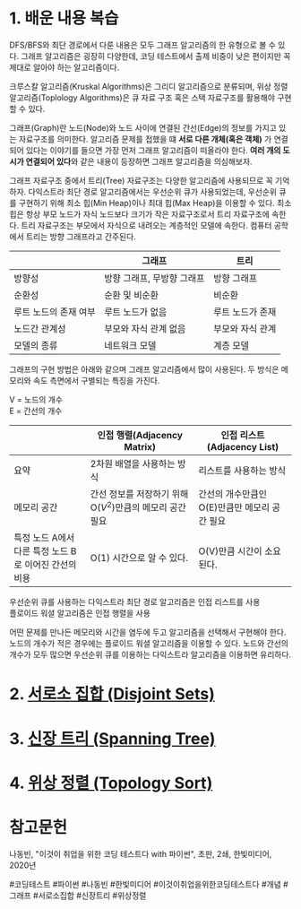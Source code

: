 # 1. 배운 내용 복습

DFS/BFS와 최단 경로에서 다룬 내용은 모두 그래프 알고리즘의 한 유형으로 볼 수 있다. 그래프 알고리즘은 굉장히 다양한데, 코딩 테스트에서 출제 비중이 낮은 편이지만 꼭 제대로 알아야 하는 알고리즘이다.

크루스칼 알고리즘(Kruskal Algorithms)은 그리디 알고리즘으로 분류되며, 위상 정렬 알고리즘(Toplology Algorithms)은 큐 자료 구조 혹은 스택 자료구조를 활용해야 구현할 수 있다.

그래프(Graph)란 노드(Node)와 노드 사이에 연결된 간선(Edge)의 정보를 가지고 있는 자료구조를 의미한다. 알고리즘 문제를 접했을 떄 **서로 다른 개체(혹은 객체)** 가 연결되어 있다는 이야기를 들으면 가장 먼저 그래프 알고리즘이 떠올라야 한다. **여러 개의 도시가 연결되어 있다**와 같은 내용이 등장하면 그래프 알고리즘을 의심해보자.

그래프 자료구조 중에서 트리(Tree) 자료구조는 다양한 알고리즘에 사용되므로 꼭 기억하자. 다익스트라 최단 경로 알고리즘에서는 우선순위 큐가 사용되었는데, 우선순위 큐를 구현하기 위해 최소 힙(Min Heap)이나 최대 힙(Max Heap)을 이용할 수 있다. 최소 힙은 항상 부모 노드가 자식 노드보다 크기가 작은 자료구조로서 트리 자료구조에 속한다. 트리 자료구조는 부모에서 자식으로 내려오는 계층적인 모델에 속한다. 컴퓨터 공학에서 트리는 방향 그래프라고 간주된다.

|                       | 그래프                     | 트리             |
| --------------------- | -------------------------- | ---------------- |
| 방향성                | 방향 그래프, 무방향 그래프 | 방향 그래프      |
| 순환성                | 순환 및 비순환             | 비순환           |
| 루트 노드의 존재 여부 | 루트 노드가 없음           | 루트 노드가 존재 |
| 노드간 관계성         | 부모와 자식 관계 없음      | 부모와 자식 관계 |
| 모델의 종류           | 네트워크 모델              | 계층 모델        |

그래프의 구현 방법은 아래와 같으며 그래프 알고리즘에서 많이 사용된다. 두 방식은 메모리와 속도 측면에서 구별되는 특징을 가진다.

V = 노드의 개수   
E = 간선의 개수  

|                                                       | 인접 행렬(Adjacency Matrix)                               | 인접 리스트(Adjacency List)                   |
| ----------------------------------------------------- | --------------------------------------------------------- | --------------------------------------------- |
| 요약                                                  | 2차원 배열을 사용하는 방식                                | 리스트를 사용하는 방식                        |
| 메모리 공간                                           | 간선 정보를 저장하기 위해 O($V^2$)만큼의 메모리 공간 필요 | 간선의 개수만큼인 O(E)만큼만 메모리 공간 필요 |
| 특정 노드 A에서 다른 특정 노드 B로 이어진 간선의 비용 | O(1) 시간으로 알 수 있다.                              | O(V)만큼 시간이 소요된다.                     |

우선순위 큐를 사용하는 다익스트라 최단 경로 알고리즘은 인접 리스트를 사용  
플로이드 워셜 알고리즘은 인접 행렬을 사용  

어떤 문제를 만나든 메모리와 시간을 염두에 두고 알고리즘을 선택해서 구현해야 한다. 노드의 개수가 적은 경우에는 플로이드 워셜 알고리즘을 이용할 수 있다. 노드와 간선의 개수가 모두 많으면 우선순위 큐를 이용하는 다익스트라 알고리즘을 이용하면 유리하다.

# 2. [서로소 집합 (Disjoint Sets)](/알고리즘/bin/서로소집합(DisjointSets).md)

# 3. [신장 트리 (Spanning Tree)](/알고리즘/bin/신장트리(SpanningTree).md)

# 4. [위상 정렬 (Topology Sort)](/알고리즘/bin/위상정렬(TopologySort).md)

# 참고문헌

나동빈, "이것이 취업을 위한 코딩 테스트다 with 파이썬", 초판, 2쇄, 한빛미디어, 2020년

#코딩테스트 #파이썬 #나동빈 #한빛미디어 #이것이취업을위한코딩테스트다 #개념 #그래프 #서로소집합 #신장트리 #위상정렬